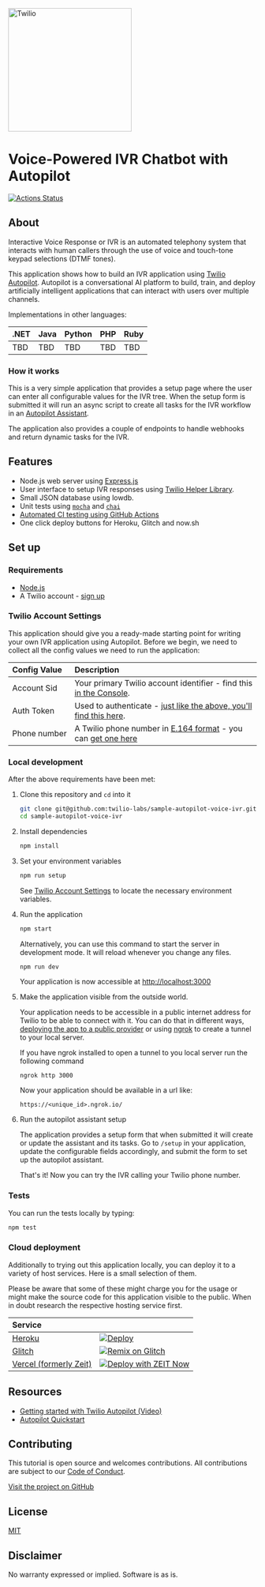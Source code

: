 <a  href="https://www.twilio.com">
<img  src="https://static0.twilio.com/marketing/bundles/marketing/img/logos/wordmark-red.svg"  alt="Twilio"  width="250"  />
</a>
 
# Voice-Powered IVR Chatbot with Autopilot

[![Actions Status](https://github.com/twilio-labs/sample-autopilot-voice-ivr/workflows/Node%20CI/badge.svg)](https://github.com/twilio-labs/sample-autopilot-voice-ivr/actions)

## About

Interactive Voice Response or IVR is an automated telephony system that interacts with human callers through the use of voice and touch-tone keypad selections (DTMF tones).

This application shows how to build an IVR application using [Twilio Autopilot](https://www.twilio.com/docs/autopilot). Autopilot is a conversational AI platform to build, train, and deploy artificially intelligent applications that can interact with users over multiple channels.


Implementations in other languages:

| .NET | Java | Python | PHP | Ruby |
| :--- | :--- | :----- | :-- | :--- |
| TBD  | TBD  | TBD    | TBD | TBD  |

### How it works

This is a very simple application that provides a setup page where the user can enter all configurable values for the IVR tree. When the setup form is submitted it will run an async script to create all tasks for the IVR workflow in an [Autopilot Assistant](https://www.twilio.com/docs/autopilot/api/assistant). 

The application also provides a couple of endpoints to handle webhooks and return dynamic tasks for the IVR.

## Features

- Node.js web server using [Express.js](https://npm.im/express)
- User interface to setup IVR responses using [Twilio Helper Library](https://www.twilio.com/docs/libraries/node).
- Small JSON database using lowdb.
- Unit tests using [`mocha`](https://npm.im/mocha) and [`chai`](https://npm.im/chai)
- [Automated CI testing using GitHub Actions](/.github/workflows/nodejs.yml)
- One click deploy buttons for Heroku, Glitch and now.sh

## Set up

### Requirements

- [Node.js](https://nodejs.org/)
- A Twilio account - [sign up](https://www.twilio.com/try-twilio)

### Twilio Account Settings

This application should give you a ready-made starting point for writing your
own IVR application using Autopilot. Before we begin, we need to collect
all the config values we need to run the application:

| Config&nbsp;Value | Description                                                                                                                                                  |
| :---------------- | :----------------------------------------------------------------------------------------------------------------------------------------------------------- |
| Account&nbsp;Sid  | Your primary Twilio account identifier - find this [in the Console](https://www.twilio.com/console).                                                         |
| Auth&nbsp;Token   | Used to authenticate - [just like the above, you'll find this here](https://www.twilio.com/console).                                                         |
| Phone&nbsp;number | A Twilio phone number in [E.164 format](https://en.wikipedia.org/wiki/E.164) - you can [get one here](https://www.twilio.com/console/phone-numbers/incoming) |

### Local development

After the above requirements have been met:

1. Clone this repository and `cd` into it
    
    ```bash
    git clone git@github.com:twilio-labs/sample-autopilot-voice-ivr.git
    cd sample-autopilot-voice-ivr
    ```

1. Install dependencies
    
    ```bash
    npm install
    ```

1. Set your environment variables
    
    ```bash
    npm run setup
    ```
    
    See [Twilio Account Settings](#twilio-account-settings) to locate the necessary environment variables.

1. Run the application

    ```bash
    npm start
    ```
    
    Alternatively, you can use this command to start the server in development mode. It will reload whenever you change any files.
    
    ```bash
    npm run dev
    ```
    
    Your application is now accessible at [http://localhost:3000](http://localhost:3000/)

1. Make the application visible from the outside world.

    Your application needs to be accessible in a public internet address for Twilio to be able to connect with it. You can do that in different ways, [deploying the app to a public provider](#cloud-deployment) or using [ngrok](https://ngrok.com/) to create a tunnel to your local server.
    
    If you have ngrok installed to open a tunnel to you local server run the following command
    ```
    ngrok http 3000
    ```
    
    Now your application should be available in a url like:
    ```
    https://<unique_id>.ngrok.io/
    ```

1. Run the autopilot assistant setup

    The application provides a setup form that when submitted it will create or update the assistant and its tasks.
    Go to `/setup` in your application, update the configurable fields accordingly, and submit the form to set up the autopilot assistant.
  
    That's it! Now you can try the IVR calling your Twilio phone number.

### Tests

You can run the tests locally by typing:

```bash
npm test
```

### Cloud deployment

Additionally to trying out this application locally, you can deploy it to a variety of host services. Here is a small selection of them.

Please be aware that some of these might charge you for the usage or might make the source code for this application visible to the public. When in doubt research the respective hosting service first.

| Service                           |                                                                                                                                                                                                                           |
| :-------------------------------- | :------------------------------------------------------------------------------------------------------------------------------------------------------------------------------------------------------------------------ |
| [Heroku](https://www.heroku.com/) | [![Deploy](https://www.herokucdn.com/deploy/button.svg)](https://heroku.com/deploy?template=https://github.com/twilio-labs/sample-autopilot-voice-ivr/tree/master)                                                                                                                                       |
| [Glitch](https://glitch.com)      | [![Remix on Glitch](https://cdn.glitch.com/2703baf2-b643-4da7-ab91-7ee2a2d00b5b%2Fremix-button.svg)](https://glitch.com/edit/#!/remix/clone-from-repo?REPO_URL=https://github.com/twilio-labs/sample-autopilot-voice-ivr.git) |
| [Vercel (formerly Zeit)](https://zeit.co/)          | [![Deploy with ZEIT Now](https://zeit.co/button)](https://zeit.co/new/project?template=https://github.com/twilio-labs/sample-autopilot-voice-ivr/tree/master)                                                                 |


## Resources

- [Getting started with Twilio Autopilot (Video)](https://www.youtube.com/watch?v=edViFb-A0zw)
- [Autopilot Quickstart](https://www.twilio.com/docs/autopilot/quickstart)

## Contributing

This tutorial is open source and welcomes contributions. All contributions are subject to our [Code of Conduct](https://github.com/twilio-labs/.github/blob/master/CODE_OF_CONDUCT.md).

[Visit the project on GitHub](https://github.com/twilio-labs/sample-autopilot-voice-ivr)

## License

[MIT](http://www.opensource.org/licenses/mit-license.html)

## Disclaimer

No warranty expressed or implied. Software is as is.

[twilio]: https://www.twilio.com
